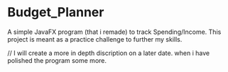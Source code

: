 # Budget_Planner
A simple JavaFX program (that i remade) to track Spending/Income. This project is meant as a practice challenge to further my skills. 

// I will create a more in depth discription on a later date. when i have polished the program some more.
